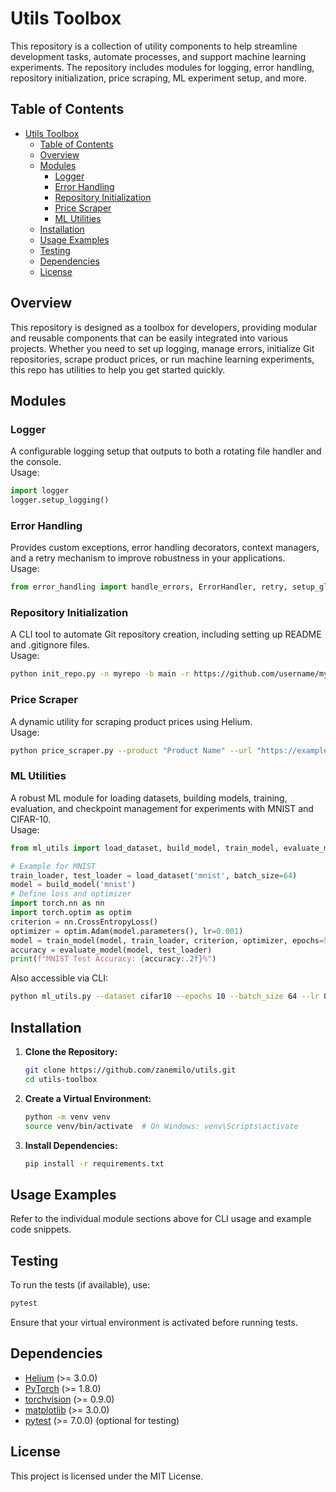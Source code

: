 # Utils Toolbox

This repository is a collection of utility components to help streamline development tasks, automate processes, and support machine learning experiments. The repository includes modules for logging, error handling, repository initialization, price scraping, ML experiment setup, and more.

## Table of Contents

- [Utils Toolbox](#utils-toolbox)
  - [Table of Contents](#table-of-contents)
  - [Overview](#overview)
  - [Modules](#modules)
    - [Logger](#logger)
    - [Error Handling](#error-handling)
    - [Repository Initialization](#repository-initialization)
    - [Price Scraper](#price-scraper)
    - [ML Utilities](#ml-utilities)
  - [Installation](#installation)
  - [Usage Examples](#usage-examples)
  - [Testing](#testing)
  - [Dependencies](#dependencies)
  - [License](#license)

## Overview

This repository is designed as a toolbox for developers, providing modular and reusable components that can be easily integrated into various projects. Whether you need to set up logging, manage errors, initialize Git repositories, scrape product prices, or run machine learning experiments, this repo has utilities to help you get started quickly.

## Modules

### Logger

A configurable logging setup that outputs to both a rotating file handler and the console.  
Usage:
```python
import logger
logger.setup_logging()
```

### Error Handling

Provides custom exceptions, error handling decorators, context managers, and a retry mechanism to improve robustness in your applications.  
Usage:
```python
from error_handling import handle_errors, ErrorHandler, retry, setup_global_exception_hook
```

### Repository Initialization

A CLI tool to automate Git repository creation, including setting up README and .gitignore files.  
Usage:
```bash
python init_repo.py -n myrepo -b main -r https://github.com/username/myrepo.git
```

### Price Scraper

A dynamic utility for scraping product prices using Helium.  
Usage:
```bash
python price_scraper.py --product "Product Name" --url "https://example.com/product" --selector ".priceSelector" --output "price_log.txt"
```

### ML Utilities

A robust ML module for loading datasets, building models, training, evaluation, and checkpoint management for experiments with MNIST and CIFAR-10.  
Usage:
```python
from ml_utils import load_dataset, build_model, train_model, evaluate_model, save_checkpoint, load_checkpoint

# Example for MNIST
train_loader, test_loader = load_dataset('mnist', batch_size=64)
model = build_model('mnist')
# Define loss and optimizer
import torch.nn as nn
import torch.optim as optim
criterion = nn.CrossEntropyLoss()
optimizer = optim.Adam(model.parameters(), lr=0.001)
model = train_model(model, train_loader, criterion, optimizer, epochs=5, save_path='mnist_model.pth')
accuracy = evaluate_model(model, test_loader)
print(f"MNIST Test Accuracy: {accuracy:.2f}%")
```

Also accessible via CLI:
```bash
python ml_utils.py --dataset cifar10 --epochs 10 --batch_size 64 --lr 0.001 --save_path cifar10_model.pth
```

## Installation

1. **Clone the Repository:**
   ```bash
   git clone https://github.com/zanemilo/utils.git
   cd utils-toolbox
   ```

2. **Create a Virtual Environment:**
   ```bash
   python -m venv venv
   source venv/bin/activate  # On Windows: venv\Scripts\activate
   ```

3. **Install Dependencies:**
   ```bash
   pip install -r requirements.txt
   ```

## Usage Examples

Refer to the individual module sections above for CLI usage and example code snippets.

## Testing

To run the tests (if available), use:
```bash
pytest
```
Ensure that your virtual environment is activated before running tests.

## Dependencies

- [Helium](https://github.com/mherrmann/helium) (>= 3.0.0)
- [PyTorch](https://pytorch.org) (>= 1.8.0)
- [torchvision](https://pytorch.org/vision/stable/index.html) (>= 0.9.0)
- [matplotlib](https://matplotlib.org) (>= 3.0.0)
- [pytest](https://docs.pytest.org) (>= 7.0.0) (optional for testing)

## License

This project is licensed under the MIT License.
